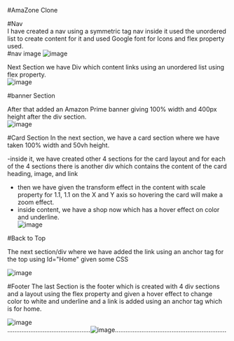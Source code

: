 #AmaZone Clone

#Nav<br>
I have created a nav using a symmetric tag nav inside it used the unordered list to create content for it and used Google font for Icons and flex property used.<br>
#nav image
![image](https://github.com/DhruvAsati/learn_with_geekster/assets/71820322/93b41dd1-c166-4fea-b0b6-443e7e1eef48)

Next Section we have Div which content links using an unordered list using flex property.<br>
![image](https://github.com/DhruvAsati/learn_with_geekster/assets/71820322/b43914e3-a3e1-4e02-99d3-0de43e6467e0)

#banner Section

After that added an Amazon Prime banner giving 100% width and 400px height after the div section.<br>
![image](https://priyanshu-240499.github.io/Assignments-CSS/Weekly%20Test%20for%20CSS%20(Week-3)/images/hero-img.jpg)

#Card Section
In the next section, we have a card section where we have taken 100% width and 50vh height.

-inside it, we have created other 4 sections for the card layout and for each of the 4 sections there is another div which contains the content of the card heading, image, and link
- then we have given the transform effect in the  content with scale property for 1.1, 1.1 on the X and Y axis so hovering the card will make a zoom effect.
- inside content, we have a shop now which has a hover effect on color and underline.<br>
  ![image](https://github.com/DhruvAsati/learn_with_geekster/assets/71820322/06e9cf2c-374f-4b52-aff2-7b1096ea2d43)

#Back to Top 

The next section/div where we have added the link using an anchor tag for the top using Id="Home" given some CSS <br>

![image](https://github.com/DhruvAsati/learn_with_geekster/assets/71820322/01b64e7c-a919-4cf4-9828-087d240ec098)

#Footer
The last Section is the footer which is created with 4 div sections and a layout using the flex property and given a hover effect to change color 
to white and underline and a link is added using an anchor tag which is for home.

![image](https://github.com/DhruvAsati/learn_with_geekster/assets/71820322/0e941485-2060-415b-a83f-fe1836c5f479)
<br>
...............................................![image](https://encrypted-tbn0.gstatic.com/images?q=tbn:ANd9GcT-E5zmb43hrAVwRn85kS5WNrqrn_FjsalL6g&s)...............................................................

